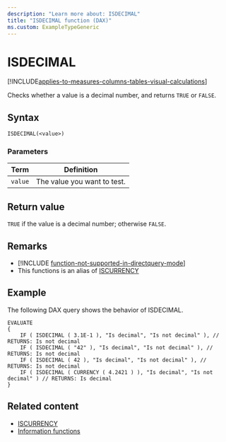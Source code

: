 ```yaml
---
description: "Learn more about: ISDECIMAL"
title: "ISDECIMAL function (DAX)"
ms.custom: ExampleTypeGeneric
---
```

# ISDECIMAL

[!INCLUDE[applies-to-measures-columns-tables-visual-calculations](includes/applies-to-measures-columns-tables-visual-calculations.md)]

Checks whether a value is a decimal number, and returns `TRUE` or `FALSE`.

## Syntax

```dax
ISDECIMAL(<value>)
```

### Parameters

|Term|Definition|
|--------|--------------|
|`value`|The value you want to test.|

## Return value

`TRUE` if the value is a decimal number; otherwise `FALSE`.

## Remarks

- [!INCLUDE [function-not-supported-in-directquery-mode](includes/function-not-supported-in-directquery-mode.md)]
- This functions is an alias of [ISCURRENCY](iscurrency-function-dax.md)

## Example

The following DAX query shows the behavior of ISDECIMAL.

```dax
EVALUATE
{
    IF ( ISDECIMAL ( 3.1E-1 ), "Is decimal", "Is not decimal" ), // RETURNS: Is not decimal
    IF ( ISDECIMAL ( "42" ), "Is decimal", "Is not decimal" ), // RETURNS: Is not decimal
    IF ( ISDECIMAL ( 42 ), "Is decimal", "Is not decimal" ), // RETURNS: Is not decimal
    IF ( ISDECIMAL ( CURRENCY ( 4.2421 ) ), "Is decimal", "Is not decimal" ) // RETURNS: Is decimal
}
```

## Related content

- [ISCURRENCY](iscurrency-function-dax.md)
- [Information functions](information-functions-dax.md)
